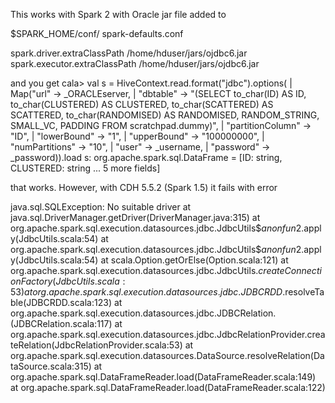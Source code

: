 This works with Spark 2 with Oracle jar file added to

$SPARK_HOME/conf/ spark-defaults.conf 
 
 
spark.driver.extraClassPath      /home/hduser/jars/ojdbc6.jar
spark.executor.extraClassPath    /home/hduser/jars/ojdbc6.jar
 
and you get
 cala> val s = HiveContext.read.format("jdbc").options(
     | Map("url" -> _ORACLEserver,
     | "dbtable" -> "(SELECT to_char(ID) AS ID, to_char(CLUSTERED) AS CLUSTERED, to_char(SCATTERED) AS SCATTERED, to_char(RANDOMISED) AS RANDOMISED, RANDOM_STRING, SMALL_VC, PADDING FROM scratchpad.dummy)",
     | "partitionColumn" -> "ID",
     | "lowerBound" -> "1",
     | "upperBound" -> "100000000",
     | "numPartitions" -> "10",
     | "user" -> _username,
     | "password" -> _password)).load
s: org.apache.spark.sql.DataFrame = [ID: string, CLUSTERED: string ... 5 more fields]

that works.
However, with CDH 5.5.2 (Spark 1.5) it fails with error

java.sql.SQLException: No suitable driver
  at java.sql.DriverManager.getDriver(DriverManager.java:315)
  at org.apache.spark.sql.execution.datasources.jdbc.JdbcUtils$$anonfun$2.apply(JdbcUtils.scala:54)
  at org.apache.spark.sql.execution.datasources.jdbc.JdbcUtils$$anonfun$2.apply(JdbcUtils.scala:54)
  at scala.Option.getOrElse(Option.scala:121)
  at org.apache.spark.sql.execution.datasources.jdbc.JdbcUtils$.createConnectionFactory(JdbcUtils.scala:53)
  at org.apache.spark.sql.execution.datasources.jdbc.JDBCRDD$.resolveTable(JDBCRDD.scala:123)
  at org.apache.spark.sql.execution.datasources.jdbc.JDBCRelation.<init>(JDBCRelation.scala:117)
  at org.apache.spark.sql.execution.datasources.jdbc.JdbcRelationProvider.createRelation(JdbcRelationProvider.scala:53)
  at org.apache.spark.sql.execution.datasources.DataSource.resolveRelation(DataSource.scala:315)
  at org.apache.spark.sql.DataFrameReader.load(DataFrameReader.scala:149)
  at org.apache.spark.sql.DataFrameReader.load(DataFrameReader.scala:122)